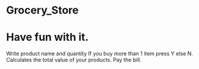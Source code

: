 # Grocery_Store
# Have fun with it.
Write product name and quantity
If you buy more than 1 item press Y else N. 
Calculates the total value of your products.
Pay the bill.
 
